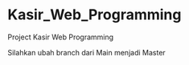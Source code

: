 # Kasir_Web_Programming
Project Kasir Web Programming
<p> Silahkan ubah branch dari Main menjadi Master
